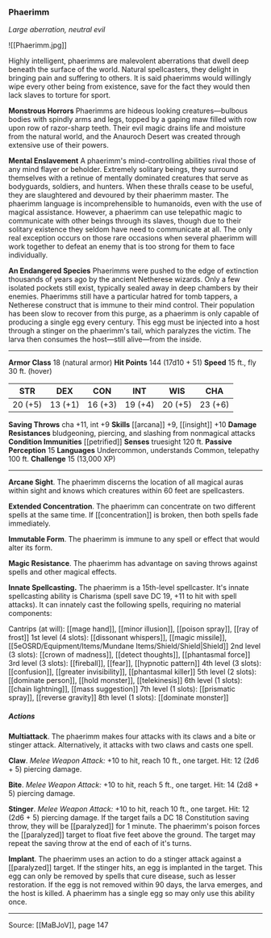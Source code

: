 ### Phaerimm
_Large aberration, neutral evil_

![[Phaerimm.jpg]]

Highly intelligent, phaerimms are malevolent aberrations that dwell deep beneath the surface of the world. Natural spellcasters, they delight in bringing pain and suffering to others. It is said phaerimms would willingly wipe every other being from existence, save for the fact they would then lack slaves to torture for sport.

**Monstrous Horrors** Phaerimms are hideous looking creatures—bulbous bodies with spindly arms and legs, topped by a gaping maw filled with row upon row of razor-sharp teeth. Their evil magic drains life and moisture from the natural world, and the Anauroch Desert was created through extensive use of their powers.


**Mental Enslavement** A phaerimm's mind-controlling abilities rival those of any mind flayer or beholder. Extremely solitary beings, they surround themselves with a retinue of mentally dominated creatures that serve as bodyguards, soldiers, and hunters. When these thralls cease to be useful, they are slaughtered and devoured by their phaerimm master. The phaerimm language is incomprehensible to humanoids, even with the use of magical assistance. However, a phaerimm can use telepathic magic to communicate with other beings through its slaves, though due to their solitary existence they seldom have need to communicate at all. The only real exception occurs on those rare occasions when several phaerimm will work together to defeat an enemy that is too strong for them to face individually.


**An Endangered Species** Phaerimms were pushed to the edge of extinction thousands of years ago by the ancient Netherese wizards. Only a few isolated pockets still exist, typically sealed away in deep chambers by their enemies. Phaerimms still have a particular hatred for tomb tappers, a Netherese construct that is immune to their mind control. Their population has been slow to recover from this purge, as a phaerimm is only capable of producing a single egg every century. This egg must be injected into a host through a stinger on the phaerimm's tail, which paralyzes the victim. The larva then consumes the host—still alive—from the inside.






---

**Armor Class** 18 (natural armor)
**Hit Points** 144 (17d10 + 51)
**Speed** 15 ft., fly 30 ft. (hover)

| STR     | DEX     | CON     | INT     | WIS     | CHA     |
|---------|---------|---------|---------|---------|---------|
| 20 (+5) | 13 (+1) | 16 (+3) | 19 (+4) | 20 (+5) | 23 (+6) |

**Saving Throws** cha +11, int +9
**Skills** [[arcana]] +9, [[insight]] +10
**Damage Resistances** bludgeoning, piercing, and slashing from nonmagical attacks
**Condition Immunities** [[petrified]]
**Senses** truesight 120 ft.
**Passive Perception** 15
**Languages** Undercommon, understands Common, telepathy 100 ft.
**Challenge** 15 (13,000 XP)

---

**Arcane Sight**. The phaerimm discerns the location of all magical auras within sight and knows which creatures within 60 feet are spellcasters.

**Extended Concentration**. The phaerimm can concentrate on two different spells at the same time. If [[concentration]] is broken, then both spells fade immediately.

**Immutable Form**. The phaerimm is immune to any spell or effect that would alter its form.

**Magic Resistance**. The phaerimm has advantage on saving throws against spells and other magical effects.

**Innate Spellcasting.** The phaerimm is a 15th-level spellcaster. It's innate spellcasting ability is Charisma (spell save DC 19, +11 to hit with spell attacks). It can innately cast the following spells, requiring no material components:

Cantrips (at will): [[mage hand]], [[minor illusion]], [[poison spray]], [[ray of frost]]
1st level (4 slots): [[dissonant whispers]], [[magic missile]], [[5eOSRD/Equipment/Items/Mundane Items/Shield/Shield|Shield]]
2nd level (3 slots): [[crown of madness]], [[detect thoughts]], [[phantasmal force]]
3rd level (3 slots): [[fireball]], [[fear]], [[hypnotic pattern]]
4th level (3 slots): [[confusion]], [[greater invisibility]], [[phantasmal killer]]
5th level (2 slots): [[dominate person]], [[hold monster]], [[telekinesis]]
6th level (1 slots): [[chain lightning]], [[mass suggestion]]
7th level (1 slots): [[prismatic spray]], [[reverse gravity]]
8th level (1 slots): [[dominate monster]]

##### Actions
**Multiattack**. The phaerimm makes four attacks with its claws and a bite or stinger attack. Alternatively, it attacks with two claws and casts one spell.

**Claw**. _Melee Weapon Attack:_ +10 to hit, reach 10 ft., one target. Hit: 12 (2d6 + 5) piercing damage.

**Bite**. _Melee Weapon Attack:_ +10 to hit, reach 5 ft., one target. Hit: 14 (2d8 + 5) piercing damage.

**Stinger**. _Melee Weapon Attack:_ +10 to hit, reach 10 ft., one target. Hit: 12 (2d6 + 5) piercing damage. If the target fails a DC 18 Constitution saving throw, they will be [[paralyzed]] for 1 minute. The phaerimm's poison forces the [[paralyzed]] target to float five feet above the ground. The target may repeat the saving throw at the end of each of it's turns.

**Implant**. The phaerimm uses an action to do a stinger attack against a [[paralyzed]] target. If the stinger hits, an egg is implanted in the target. This egg can only be removed by spells that cure disease, such as lesser restoration. If the egg is not removed within 90 days, the larva emerges, and the host is killed. A phaerimm has a single egg so may only use this ability once.


---

Source: [[MaBJoV]], page 147